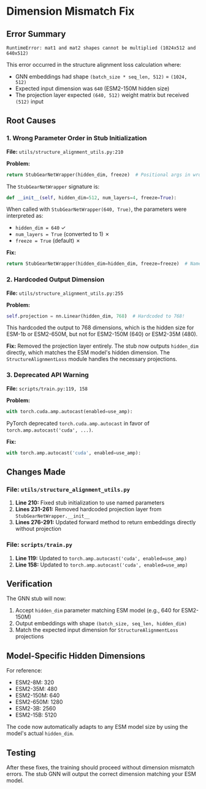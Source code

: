 # Dimension Mismatch Fix

## Error Summary

```
RuntimeError: mat1 and mat2 shapes cannot be multiplied (1024x512 and 640x512)
```

This error occurred in the structure alignment loss calculation where:
- GNN embeddings had shape `(batch_size * seq_len, 512)` = `(1024, 512)`
- Expected input dimension was `640` (ESM2-150M hidden size)
- The projection layer expected `(640, 512)` weight matrix but received `(512)` input

## Root Causes

### 1. Wrong Parameter Order in Stub Initialization
**File:** `utils/structure_alignment_utils.py:210`

**Problem:**
```python
return StubGearNetWrapper(hidden_dim, freeze)  # Positional args in wrong order
```

The `StubGearNetWrapper` signature is:
```python
def __init__(self, hidden_dim=512, num_layers=4, freeze=True):
```

When called with `StubGearNetWrapper(640, True)`, the parameters were interpreted as:
- `hidden_dim = 640` ✓
- `num_layers = True` (converted to 1) ✗
- `freeze = True` (default) ✗

**Fix:**
```python
return StubGearNetWrapper(hidden_dim=hidden_dim, freeze=freeze)  # Named args
```

### 2. Hardcoded Output Dimension
**File:** `utils/structure_alignment_utils.py:255`

**Problem:**
```python
self.projection = nn.Linear(hidden_dim, 768)  # Hardcoded to 768!
```

This hardcoded the output to 768 dimensions, which is the hidden size for ESM-1b or ESM2-650M, but not for ESM2-150M (640) or ESM2-35M (480).

**Fix:**
Removed the projection layer entirely. The stub now outputs `hidden_dim` directly, which matches the ESM model's hidden dimension. The `StructureAlignmentLoss` module handles the necessary projections.

### 3. Deprecated API Warning
**File:** `scripts/train.py:119, 158`

**Problem:**
```python
with torch.cuda.amp.autocast(enabled=use_amp):
```

PyTorch deprecated `torch.cuda.amp.autocast` in favor of `torch.amp.autocast('cuda', ...)`.

**Fix:**
```python
with torch.amp.autocast('cuda', enabled=use_amp):
```

## Changes Made

### File: `utils/structure_alignment_utils.py`

1. **Line 210:** Fixed stub initialization to use named parameters
2. **Lines 231-261:** Removed hardcoded projection layer from `StubGearNetWrapper.__init__`
3. **Lines 276-291:** Updated forward method to return embeddings directly without projection

### File: `scripts/train.py`

1. **Line 119:** Updated to `torch.amp.autocast('cuda', enabled=use_amp)`
2. **Line 158:** Updated to `torch.amp.autocast('cuda', enabled=use_amp)`

## Verification

The GNN stub will now:
1. Accept `hidden_dim` parameter matching ESM model (e.g., 640 for ESM2-150M)
2. Output embeddings with shape `(batch_size, seq_len, hidden_dim)`
3. Match the expected input dimension for `StructureAlignmentLoss` projections

## Model-Specific Hidden Dimensions

For reference:
- ESM2-8M: 320
- ESM2-35M: 480
- ESM2-150M: 640
- ESM2-650M: 1280
- ESM2-3B: 2560
- ESM2-15B: 5120

The code now automatically adapts to any ESM model size by using the model's actual `hidden_dim`.

## Testing

After these fixes, the training should proceed without dimension mismatch errors. The stub GNN will output the correct dimension matching your ESM model.
